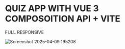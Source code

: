 # QUIZ APP WITH VUE 3 COMPOSOITION API + VITE

FULL RESPONSIVE


![Screenshot 2025-04-09 195208](https://github.com/user-attachments/assets/016024c1-74d3-4bc8-9fc1-52b570c3dd50)
